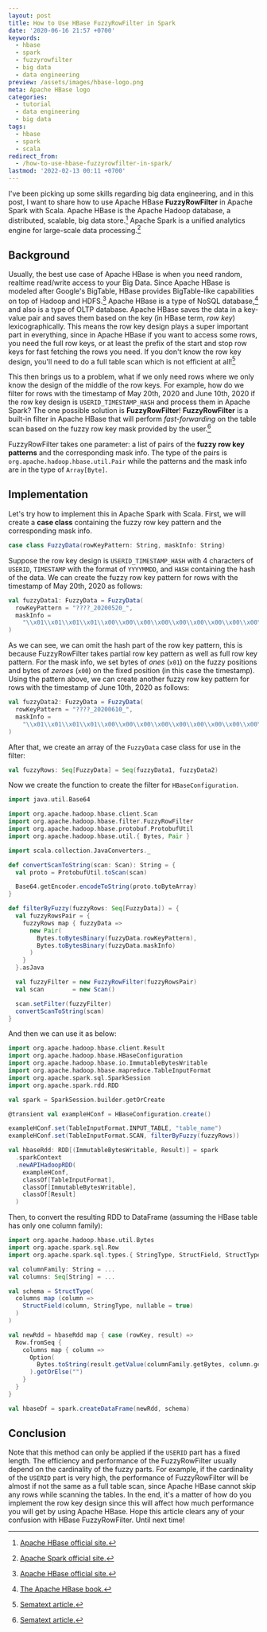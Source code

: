 ```yaml
---
layout: post
title: How to Use HBase FuzzyRowFilter in Spark
date: '2020-06-16 21:57 +0700'
keywords:
  - hbase
  - spark
  - fuzzyrowfilter
  - big data
  - data engineering
preview: /assets/images/hbase-logo.png
meta: Apache HBase logo
categories:
  - tutorial
  - data engineering
  - big data
tags:
  - hbase
  - spark
  - scala
redirect_from:
  - /how-to-use-hbase-fuzzyrowfilter-in-spark/
lastmod: '2022-02-13 00:11 +0700'
---
```

I've been picking up some skills regarding big data engineering, and in this post, I want to share how to use Apache HBase **FuzzyRowFilter** in Apache Spark with Scala.<!--more--> Apache HBase is the Apache Hadoop database, a distributed, scalable, big data store.[^1] Apache Spark is a unified analytics engine for large-scale data processing.[^2]

## Background

Usually, the best use case of Apache HBase is when you need random, realtime read/write access to your Big Data. Since Apache HBase is modeled after Google's BigTable, HBase provides BigTable-like capabilities on top of Hadoop and HDFS.[^1] Apache HBase is a type of NoSQL database,[^3] and also is a type of OLTP database. Apache HBase saves the data in a key-value pair and saves them based on the key (in HBase term, _row key_) lexicographically. This means the row key design plays a super important part in everything, since in Apache HBase if you want to access some rows, you need the full row keys, or at least the prefix of the start and stop row keys for fast fetching the rows you need. If you don't know the row key design, you'll need to do a full table scan which is not efficient at all![^4]

This then brings us to a problem, what if we only need rows where we only know the design of the middle of the row keys. For example, how do we filter for rows with the timestamp of May 20th, 2020 and June 10th, 2020 if the row key design is `USERID_TIMESTAMP_HASH` and process them in Apache Spark? The one possible solution is **FuzzyRowFilter**! **FuzzyRowFilter** is a built-in filter in Apache HBase that will perform _fast-forwarding_ on the table scan based on the fuzzy row key mask provided by the user.[^4]

FuzzyRowFilter takes one parameter: a list of pairs of the **fuzzy row key patterns** and the corresponding mask info. The type of the pairs is `org.apache.hadoop.hbase.util.Pair` while the patterns and the mask info are in the type of `Array[Byte]`.

## Implementation

Let's try how to implement this in Apache Spark with Scala. First, we will create a **case class** containing the fuzzy row key pattern and the corresponding mask info.

```scala
case class FuzzyData(rowKeyPattern: String, maskInfo: String)
```

Suppose the row key design is `USERID_TIMESTAMP_HASH` with 4 characters of `USERID`, `TIMESTAMP` with the format of `YYYYMMDD`, and `HASH` containing the hash of the data. We can create the fuzzy row key pattern for rows with the timestamp of May 20th, 2020 as follows:

```scala
val fuzzyData1: FuzzyData = FuzzyData(
  rowKeyPattern = "????_20200520_",
  maskInfo =
    "\\x01\\x01\\x01\\x01\\x00\\x00\\x00\\x00\\x00\\x00\\x00\\x00\\x00\\x00"
)
```

As we can see, we can omit the hash part of the row key pattern, this is because FuzzyRowFilter takes partial row key pattern as well as full row key pattern. For the mask info, we set bytes of _ones_ (`x01`) on the fuzzy positions and bytes of _zeroes_ (`x00`) on the fixed position (in this case the timestamp). Using the pattern above, we can create another fuzzy row key pattern for rows with the timestamp of June 10th, 2020 as follows:

```scala
val fuzzyData2: FuzzyData = FuzzyData(
  rowKeyPattern = "????_20200610_",
  maskInfo =
    "\\x01\\x01\\x01\\x01\\x00\\x00\\x00\\x00\\x00\\x00\\x00\\x00\\x00\\x00"
)
```

After that, we create an array of the `FuzzyData` case class for use in the filter:

```scala
val fuzzyRows: Seq[FuzzyData] = Seq(fuzzyData1, fuzzyData2)
```

Now we create the function to create the filter for `HBaseConfiguration`.

```scala
import java.util.Base64

import org.apache.hadoop.hbase.client.Scan
import org.apache.hadoop.hbase.filter.FuzzyRowFilter
import org.apache.hadoop.hbase.protobuf.ProtobufUtil
import org.apache.hadoop.hbase.util.{ Bytes, Pair }

import scala.collection.JavaConverters._

def convertScanToString(scan: Scan): String = {
  val proto = ProtobufUtil.toScan(scan)

  Base64.getEncoder.encodeToString(proto.toByteArray)
}

def filterByFuzzy(fuzzyRows: Seq[FuzzyData]) = {
  val fuzzyRowsPair = {
    fuzzyRows map { fuzzyData =>
      new Pair(
        Bytes.toBytesBinary(fuzzyData.rowKeyPattern),
        Bytes.toBytesBinary(fuzzyData.maskInfo)
      )
    }
  }.asJava

  val fuzzyFilter = new FuzzyRowFilter(fuzzyRowsPair)
  val scan        = new Scan()

  scan.setFilter(fuzzyFilter)
  convertScanToString(scan)
}
```

And then we can use it as below:

```scala
import org.apache.hadoop.hbase.client.Result
import org.apache.hadoop.hbase.HBaseConfiguration
import org.apache.hadoop.hbase.io.ImmutableBytesWritable
import org.apache.hadoop.hbase.mapreduce.TableInputFormat
import org.apache.spark.sql.SparkSession
import org.apache.spark.rdd.RDD

val spark = SparkSession.builder.getOrCreate

@transient val exampleHConf = HBaseConfiguration.create()

exampleHConf.set(TableInputFormat.INPUT_TABLE, "table_name")
exampleHConf.set(TableInputFormat.SCAN, filterByFuzzy(fuzzyRows))

val hbaseRdd: RDD[(ImmutableBytesWritable, Result)] = spark
  .sparkContext
  .newAPIHadoopRDD(
    exampleHConf,
    classOf[TableInputFormat],
    classOf[ImmutableBytesWritable],
    classOf[Result]
  )
```

Then, to convert the resulting RDD to DataFrame (assuming the HBase table has only one column family):

```scala
import org.apache.hadoop.hbase.util.Bytes
import org.apache.spark.sql.Row
import org.apache.spark.sql.types.{ StringType, StructField, StructType }

val columnFamily: String = ...
val columns: Seq[String] = ...

val schema = StructType(
  columns map (column =>
    StructField(column, StringType, nullable = true)
  )
)

val newRdd = hbaseRdd map { case (rowKey, result) =>
  Row.fromSeq {
    columns map { column =>
      Option(
        Bytes.toString(result.getValue(columnFamily.getBytes, column.getBytes))
      ).getOrElse("")
    }
  }
}

val hbaseDf = spark.createDataFrame(newRdd, schema)
```

## Conclusion

Note that this method can only be applied if the `USERID` part has a fixed length. The efficiency and performance of the FuzzyRowFilter usually depend on the cardinality of the fuzzy parts. For example, if the cardinality of the `USERID` part is very high, the performance of FuzzyRowFilter will be almost if not the same as a full table scan, since Apache HBase cannot skip any rows while scanning the tables. In the end, it's a matter of how do you implement the row key design since this will affect how much performance you will get by using Apache HBase. Hope this article clears any of your confusion with HBase FuzzyRowFilter. Until next time!

[^1]: [Apache HBase official site.](https://hbase.apache.org/)
[^2]: [Apache Spark official site.](https://spark.apache.org/)
[^3]: [The Apache HBase book.](https://hbase.apache.org/book.html#arch.overview)
[^4]: [Sematext article.](https://sematext.com/blog/consider-using-fuzzyrowfilter-when-in-need-for-secondary-indexes-in-hbase/)
